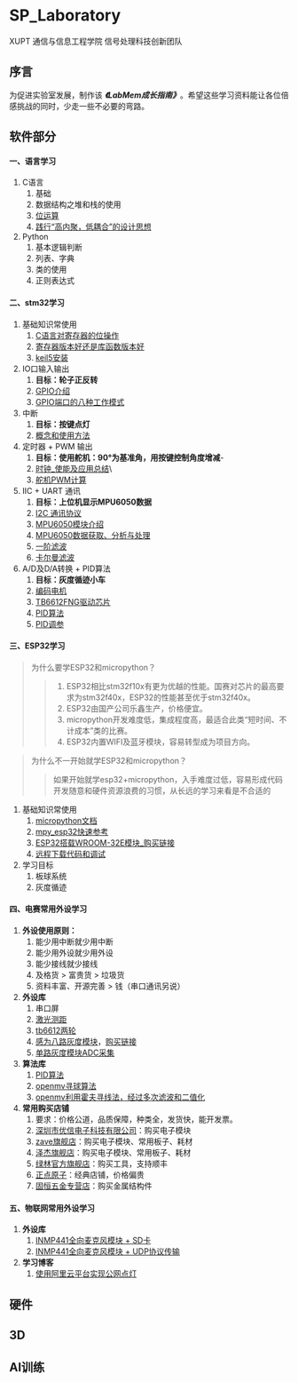 # SP_Laboratory
XUPT 通信与信息工程学院 信号处理科技创新团队
## 序言
为促进实验室发展，制作该 ***《LabMem成长指南》***。希望这些学习资料能让各位倍感挑战的同时，少走一些不必要的弯路。

## 软件部分

#### 一、语言学习

1. C语言
   1. 基础
   2. 数据结构之堆和栈的使用
   3. [位运算](https://blog.csdn.net/hzf0701/article/details/117359478)
   4. [践行“高内聚，低耦合”的设计思想](https://www.zhihu.com/question/347264877)
2. Python
   1. 基本逻辑判断
   2. 列表、字典
   3. 类的使用
   4. 正则表达式
#### 二、stm32学习
1. 基础知识常使用
   1. [C语言对寄存器的位操作](https://blog.csdn.net/qixjocd12345/article/details/108304967)
   2. [寄存器版本好还是库函数版本好](https://blog.csdn.net/qq_35656655/article/details/119850030)
   3. [keil5安装](https://blog.csdn.net/Matcha_ice_cream/article/details/118684582)
2. IO口输入输出
   1. **目标：轮子正反转**
   2. [GPIO介绍](https://blog.csdn.net/qq_44016222/article/details/123206403)
   3. [GPIO端口的八种工作模式](https://blog.csdn.net/k666499436/article/details/123845466?spm=1001.2014.3001.5501)
3. 中断
   1. **目标：按键点灯**
   2. [概念和使用方法](https://blog.csdn.net/qq_43572058/article/details/114550295)
4. 定时器 + PWM 输出 
   1. **目标：使用舵机：90°为基准角，用按键控制角度增减**-
   2. [时钟_使能及应用总结](https://blog.csdn.net/he__yuan/article/details/78821355)\
   3. [舵机PWM计算](https://blog.csdn.net/weixin_45930808/article/details/119117499#t1)
5. IIC + UART 通讯
   1. **目标：上位机显示MPU6050数据**
   2. [I2C 通讯协议](https://doc.embedfire.com/module/module_tutorial/zh/latest/Module_Manual/iic_class/iic.html)
   3. [MPU6050模块介绍](https://doc.embedfire.com/module/module_tutorial/zh/latest/Module_Manual/iic_class/mpu6050.html)
   4. [MPU6050数据获取、分析与处理](https://zhuanlan.zhihu.com/p/20082486)
   5. [一阶滤波](https://blog.csdn.net/bhniunan/article/details/104592806)
   6. [卡尔曼滤波](https://blog.csdn.net/weixin_44020886/article/details/105985860)
6. A/D及D/A转换 + PID算法
   1. **目标：灰度循迹小车**
   2. [编码电机](https://blog.csdn.net/cyj972628089/article/details/112852960)
   3. [TB6612FNG驱动芯片](https://blog.csdn.net/cyj972628089/article/details/112851786)
   4. [PID算法](https://blog.csdn.net/weixin_45751396/article/details/119721939)
   5. [PID调参](https://blog.csdn.net/wb790238030/article/details/92809538)

#### 三、ESP32学习
>为什么要学ESP32和micropython？
   >>1. ESP32相比stm32f10x有更为优越的性能。国赛对芯片的最高要求为stm32f40x，ESP32的性能甚至优于stm32f40x。
   >>2. ESP32由国产公司乐鑫生产，价格便宜。
   >>3. micropython开发难度低，集成程度高，最适合此类“短时间、不计成本”类的比赛。
   >>4. ESP32内置WIFI及蓝牙模块，容易转型成为项目方向。

>为什么不一开始就学ESP32和micropython？
   >>如果开始就学esp32+micropython，入手难度过低，容易形成代码开发随意和硬件资源浪费的习惯，从长远的学习来看是不合适的   

1. 基础知识常使用 
   1. [micropython文档](http://micropython.com.cn/en/latet/index-2.html)
   2. [mpy_esp32快速参考](http://micropython.com.cn/en/latet/esp32/quickref.html)
   3. [ESP32搭载WROOM-32E模块_购买链接](https://item.taobao.com/item.htm?_u=u20e5ma4kq6aea&id=672885629326&spm=a1z09.2.0.0.51a42e8dUHKo8X+)
   4. [远程下载代码和调试](https://www.bing.com/search?q=thonny+webrepl&form=ANNTH1&refig=6630dcf206ee4588bcc5e1eb16eb747c&pc=U531&adppc=EDGEESS&pqasv=thonny+web&pqlth=10&assgl=14&sgcn=thonny+webrepl&sgtpv=UT&swbcn=10&smvpcn=0&cvid=6630dcf206ee4588bcc5e1eb16eb747c&clckatsg=1&hsmssg=0)
2. 学习目标
   1. 板球系统
   2. 灰度循迹

#### 四、电赛常用外设学习
1. **外设使用原则：** 
   1. 能少用中断就少用中断
   2. 能少用外设就少用外设
   3. 能少接线就少接线
   4. 及格货 > 富贵货 > 垃圾货
   5. 资料丰富、开源完善 > 钱（串口通讯另说）
2. **外设库**
   1. 串口屏 
   3. [激光测距](https://github.com/AVA022hallo/SP_Laboratory/blob/main/lange_check.py)
   4. [tb6612两轮](https://github.com/AVA022hallo/SP_Laboratory/blob/main/tb6612_two.py)
   5. [感为八路灰度模块](https://github.com/AVA022hallo/SP_Laboratory/blob/main/gray_soft_ii2.py)，[购买链接](https://item.taobao.com/item.htm?_u=r20e5ma4kqa85b&id=700000730878&spm=a1z09.2.0.0.33672e8dTJ1wCW)
   6. [单路灰度模块ADC采集](https://github.com/AVA022hallo/SP_Laboratory/blob/main/gray_adc.py)
3. **算法库**
   1. [PID算法](https://github.com/AVA022hallo/SP_Laboratory/blob/main/pid.py)
   2. [openmv寻球算法](https://github.com/AVA022hallo/SP_Laboratory/blob/main/openmv_find_ball.py)
   3. [openmv利用霍夫寻线法，经过多次滤波和二值化](https://github.com/AVA022hallo/SP_Laboratory/blob/main/openmv_find_way.py)
4. **常用购买店铺**
   1. 要求：价格公道，品质保障，种类全，发货快，能开发票。
   2. [深圳市优信电子科技有限公司](https://shop131282813.taobao.com/?spm=2013.1.w20643989-24706531881.2.3c8a6844I0gSRD&scene=taobao_shop)：购买电子模块
   3. [zave旗舰店](https://zave.tmall.com/shop/view_shop.htm?spm=a1z09.2.0.0.4a292e8dQKadQr&user_number_id=2206538403605)：购买电子模块、常用板子、耗材
   4. [泽杰旗舰店](https://zejie.tmall.com/shop/view_shop.htm?spm=a1z09.2.0.0.4a292e8dQKadQr&user_number_id=2208077569814)：购买电子模块、常用板子、耗材
   5. [绿林官方旗舰店](https://lvlin.tmall.com/shop/view_shop.htm?spm=a1z09.2.0.0.4a292e8dQKadQr&user_number_id=2408239898)：购买工具，支持顺丰
   6. [正点原子](https://openedv.taobao.com/shop/view_shop.htm?spm=a1z09.2.0.0.4a292e8dQKadQr&user_number_id=230947266)：经典店铺，价格偏贵
   7. [固恒五金专营店](https://guhengwj.tmall.com/shop/view_shop.htm?spm=a1z09.2.0.0.4a292e8dQKadQr&user_number_id=2200690464995)：购买金属结构件
#### 五、物联网常用外设学习
1. **外设库**
   1. [INMP441全向麦克风模块 + SD卡](https://github.com/AVA022hallo/SP_Laboratory/blob/main/microphone_sd.py)
   2. [INMP441全向麦克风模块 + UDP协议传输](https://github.com/AVA022hallo/SP_Laboratory/blob/main/microphone_udp.py)
2. **学习博客**
   1. [使用阿里云平台实现公网点灯](https://blog.csdn.net/weixin_42089940/article/details/123012744)

## 硬件
## 3D
## AI训练


